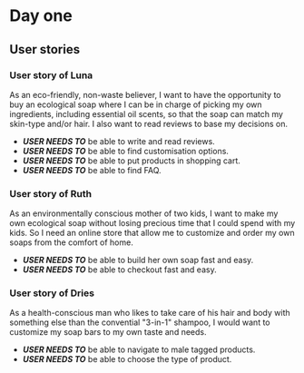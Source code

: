 # Day one
## User stories
### User story of Luna
As an eco-friendly, non-waste believer, I want to have the opportunity to buy an ecological soap where I can be in charge of picking my own ingredients, including essential oil scents, so that the soap can match my skin-type and/or hair. I also want to read reviews to base my decisions on.

- ***USER NEEDS TO*** be able to write and read reviews.
- ***USER NEEDS TO*** be able to find customisation options.
- ***USER NEEDS TO*** be able to put products in shopping cart.
- ***USER NEEDS TO*** be able to find FAQ.

### User story of Ruth
As an environmentally conscious mother of two kids, I want to make my own ecological soap without losing precious time that I could spend with my kids. So I need an online store that allow me to customize and order my own soaps from the comfort of home.

- ***USER NEEDS TO*** be able to build her own soap fast and easy.
- ***USER NEEDS TO*** be able to checkout fast and easy.
 
### User story of Dries
As a health-conscious man who likes to take care of his hair and body with something else than the convential "3-in-1" shampoo, I would want to customize my soap bars to my own taste and needs.

- ***USER NEEDS TO*** be able to navigate to male tagged products.
- ***USER NEEDS TO*** be able to choose the type of product.
